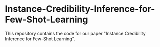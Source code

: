 # Instance-Credibility-Inference-for-Few-Shot-Learning
This repository contains the code for our paper "Instance Credibility Inference for Few-Shot Learning".
